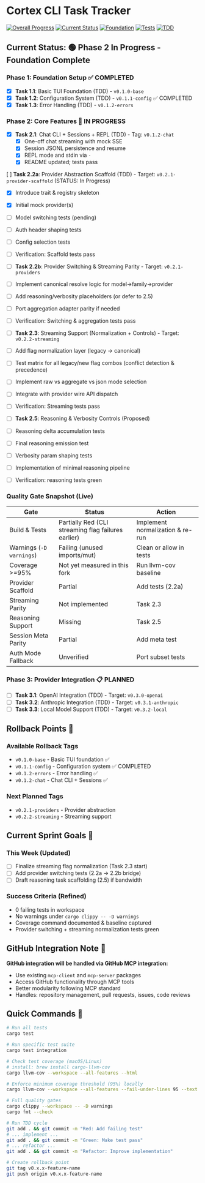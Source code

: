 # Cortex CLI Task Tracker

[![Overall Progress](https://img.shields.io/badge/Overall%20Progress-Phase%201%20Complete-brightgreen.svg)](https://github.com/jamiescottcraik/Cortex-OS)
[![Current Status](https://img.shields.io/badge/Status-Phase%202%20In%20Progress-green.svg)](https://github.com/jamiescottcraik/Cortex-OS)
[![Foundation](https://img.shields.io/badge/Foundation-100%25%20Complete-brightgreen.svg)](https://github.com/jamiescottcraik/Cortex-OS)
[![Tests](https://img.shields.io/badge/Core%20Tests-15%2F15%20Passing-brightgreen.svg)](https://github.com/jamiescottcraik/Cortex-OS)
[![TDD](https://img.shields.io/badge/Methodology-TDD%20Compliant-green.svg)](https://github.com/jamiescottcraik/Cortex-OS)

## Current Status: 🟢 Phase 2 In Progress - Foundation Complete

### Phase 1: Foundation Setup ✅ COMPLETED

- [x] **Task 1.1**: Basic TUI Foundation (TDD) - `v0.1.0-base`
- [x] **Task 1.2**: Configuration System (TDD) - `v0.1.1-config` ✅ COMPLETED
- [x] **Task 1.3**: Error Handling (TDD) - `v0.1.2-errors`

### Phase 2: Core Features 🔄 IN PROGRESS

- [x] **Task 2.1**: Chat CLI + Sessions + REPL (TDD) - Tag: `v0.1.2-chat`
  - [x] One-off chat streaming with mock SSE
  - [x] Session JSONL persistence and resume
  - [x] REPL mode and stdin via `-`
  - [x] README updated; tests pass

[ ] **Task 2.2a**: Provider Abstraction Scaffold (TDD) - Target: `v0.2.1-provider-scaffold` (STATUS: In Progress)

- [x] Introduce trait & registry skeleton
- [x] Initial mock provider(s)
- [ ] Model switching tests (pending)
- [ ] Auth header shaping tests
- [ ] Config selection tests
- [ ] Verification: Scaffold tests pass

- [ ] **Task 2.2b**: Provider Switching & Streaming Parity - Target: `v0.2.1-providers`

- [ ] Implement canonical resolve logic for model->family->provider
- [ ] Add reasoning/verbosity placeholders (or defer to 2.5)
- [ ] Port aggregation adapter parity if needed
- [ ] Verification: Switching & aggregation tests pass

- [ ] **Task 2.3**: Streaming Support (Normalization + Controls) - Target: `v0.2.2-streaming`

- [ ] Add flag normalization layer (legacy -> canonical)
- [ ] Test matrix for all legacy/new flag combos (conflict detection & precedence)
- [ ] Implement raw vs aggregate vs json mode selection
- [ ] Integrate with provider wire API dispatch
- [ ] Verification: Streaming tests pass

- [ ] **Task 2.5**: Reasoning & Verbosity Controls (Proposed)

- [ ] Reasoning delta accumulation tests
- [ ] Final reasoning emission test
- [ ] Verbosity param shaping tests
- [ ] Implementation of minimal reasoning pipeline
- [ ] Verification: reasoning tests green

### Quality Gate Snapshot (Live)

| Gate                     | Status                                              | Action                           |
| ------------------------ | --------------------------------------------------- | -------------------------------- |
| Build & Tests            | Partially Red (CLI streaming flag failures earlier) | Implement normalization & re-run |
| Warnings (`-D warnings`) | Failing (unused imports/mut)                        | Clean or allow in tests          |
| Coverage >=95%           | Not yet measured in this fork                       | Run llvm-cov baseline            |
| Provider Scaffold        | Partial                                             | Add tests (2.2a)                 |
| Streaming Parity         | Not implemented                                     | Task 2.3                         |
| Reasoning Support        | Missing                                             | Task 2.5                         |
| Session Meta Parity      | Partial                                             | Add meta test                    |
| Auth Mode Fallback       | Unverified                                          | Port subset tests                |

### Phase 3: Provider Integration 📋 PLANNED

- [ ] **Task 3.1**: OpenAI Integration (TDD) - Target: `v0.3.0-openai`
- [ ] **Task 3.2**: Anthropic Integration (TDD) - Target: `v0.3.1-anthropic`
- [ ] **Task 3.3**: Local Model Support (TDD) - Target: `v0.3.2-local`

## Rollback Points 🔄

### Available Rollback Tags

- `v0.1.0-base` - Basic TUI foundation ✅
- `v0.1.1-config` - Configuration system ✅ COMPLETED
- `v0.1.2-errors` - Error handling ✅
- `v0.1.2-chat` - Chat CLI + Sessions ✅

### Next Planned Tags

- `v0.2.1-providers` - Provider abstraction
- `v0.2.2-streaming` - Streaming support

## Current Sprint Goals 🎯

### This Week (Updated)

- [ ] Finalize streaming flag normalization (Task 2.3 start)
- [ ] Add provider switching tests (2.2a → 2.2b bridge)
- [ ] Draft reasoning task scaffolding (2.5) if bandwidth

### Success Criteria (Refined)

- 0 failing tests in workspace
- No warnings under `cargo clippy -- -D warnings`
- Coverage command documented & baseline captured
- Provider switching + streaming normalization tests green

## GitHub Integration Note 📝

**GitHub integration will be handled via GitHub MCP integration:**

- Use existing `mcp-client` and `mcp-server` packages
- Access GitHub functionality through MCP tools
- Better modularity following MCP standard
- Handles: repository management, pull requests, issues, code reviews

## Quick Commands 🚀

```bash
# Run all tests
cargo test

# Run specific test suite
cargo test integration

# Check test coverage (macOS/Linux)
# install: brew install cargo-llvm-cov
cargo llvm-cov --workspace --all-features --html

# Enforce minimum coverage threshold (95%) locally
cargo llvm-cov --workspace --all-features --fail-under-lines 95 --text

# Full quality gates
cargo clippy --workspace -- -D warnings
cargo fmt --check

# Run TDD cycle
git add . && git commit -m "Red: Add failing test"
# ... implement ...
git add . && git commit -m "Green: Make test pass"
# ... refactor ...
git add . && git commit -m "Refactor: Improve implementation"

# Create rollback point
git tag v0.x.x-feature-name
git push origin v0.x.x-feature-name
```

